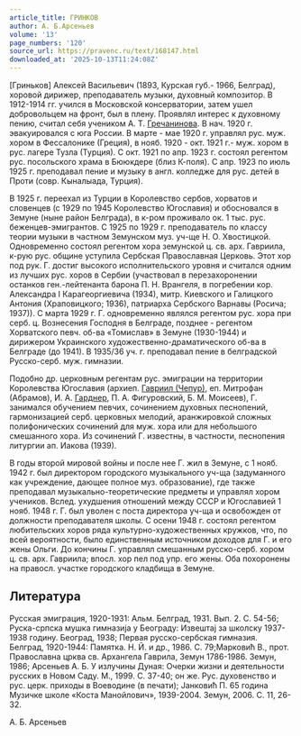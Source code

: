 ```yaml
---
article_title: ГРИНКОВ
author: А. Б.Арсеньев
volume: '13'
page_numbers: '120'
source_url: https://pravenc.ru/text/168147.html
downloaded_at: '2025-10-13T11:24:08Z'
---
```


[Гриньков] Алексей Васильевич (1893, Курская губ.- 1966, Белград), хоровой дирижер, преподаватель музыки, духовный композитор. В 1912-1914 гг. учился в Московской консерватории, затем ушел добровольцем на фронт, был в плену. Проявлял интерес к духовному пению, считал себя учеником А. Т. [Гречанинова](https://pravenc.ru/text/Гречанинов.html). В нач. 1920 г. эвакуировался с юга России. В марте - мае 1920 г. управлял рус. муж. хором в Фессалонике (Греция), в нояб. 1920 - окт. 1921 г.- муж. хором в рус. лагере Тузла (Турция). С окт. 1921 по апр. 1923 г. состоял регентом рус. посольского храма в Бююкдере (близ К-поля). С апр. 1923 по июль 1925 г. преподавал пение и музыку в англ. колледже для рус. детей в Проти (совр. Кыналыада, Турция).

В 1925 г. переехал из Турции в Королевство сербов, хорватов и словенцев (с 1929 по 1945 Королевство Югославия) и обосновался в Земуне (ныне район Белграда), в к-ром проживало ок. 1 тыс. рус. беженцев-эмигрантов. С 1925 по 1929 г. преподаватель по классу теории музыки в частном Земунском муз. уч-ще Н. О. Хвостицкой. Одновременно состоял регентом хора земунской ц. св. арх. Гавриила, к-рую рус. общине уступила Сербская Православная Церковь. Этот хор под рук. Г. достиг высокого исполнительского уровня и считался одним из лучших рус. хоров в Сербии (участвовал в перезахоронении останков ген.-лейтенанта барона П. Н. Врангеля, в погребении кор. Александра I Карагеоргиевича (1934), митр. Киевского и Галицкого Антония (Храповицкого; 1936), патриарха Сербского Варнавы (Росича; 1937)). С марта 1929 г. Г. одновременно являлся регентом рус. хора при серб. ц. Вознесения Господня в Белграде, позднее - регентом Хорватского певч. об-ва «Томислав» в Земуне (1930-1944) и дирижером Украинского художественно-драматического об-ва в Белграде (до 1941). В 1935/36 уч. г. преподавал пение в белградской Русско-серб. муж. гимназии.

Подобно др. церковным регентам рус. эмиграции на территории Королевства Югославия (архиеп. [Гавриил (Чепур)](<https://pravenc.ru/text/Гавриил (Чепур).html>), еп. Митрофан (Абрамов), И. А. [Гарднер](https://pravenc.ru/text/Гарднер.html), П. А. Фигуровский, Б. М. Моисеев), Г. занимался обучением певчих, сочинением духовных песнопений, гармонизацией серб. церковных мелодий, аранжировкой сложных полифонических сочинений для муж. хора или для небольшого смешанного хора. Из сочинений Г. известны, в частности, песнопения литургии ап. Иакова (1939).

В годы второй мировой войны и после нее Г. жил в Земуне, с 1 нояб. 1942 г. был директором городского музыкального уч-ща (задуманного как учреждение, дающее полное муз. образование), где также преподавал музыкально-теоретические предметы и управлял хором учеников. Вслед. ухудшения отношений между СССР и Югославией 1 нояб. 1948 г. Г. был уволен с поста директора уч-ща и освобожден от должности преподавателя школы. С осени 1948 г. состоял регентом любительских хоров ряда культурно-художественных кружков, что, по всей вероятности, было единственным источником доходов для Г. и его жены Ольги. До кончины Г. управлял смешанным русско-серб. хором ц. св. арх. Гавриила; впосл. хор пел под упр. его жены. Оба похоронены на правосл. участке городского кладбища в Земуне.

## Литература

Русская эмиграция, 1920-1931: Альм. Белград, 1931. Вып. 2. С. 54-56; Руска-српска мушка гимназиjа у Београду: Извештаj за школску 1937-1938 годину. Београд, 1938; Первая русско-сербская гимназия. Белград, 1920-1944: Памятка. Н. Й. и др., 1986. С. 79;Марковић В., прот. Православна црква св. Архангела Гаврила, Земун 1786-1986. Земун, 1986; Арсеньев А. Б. У излучины Дуная: Очерки жизни и деятельности русских в Новом Саду. М., 1999. С. 37-40; он же. Рус. духовенство и рус. церк. приходы в Воеводине (в печати); Jанковић П. 65 година Музичке школе «Коста Манойлович», 1939-2004. Земун, 2006. С. 11, 26-32.

А. Б.  Арсеньев
